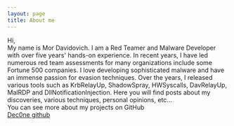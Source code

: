 ```yaml
---
layout: page
title: About me
---
```


Hi,<br>
My name is Mor Davidovich. I am a Red Teamer and Malware Developer with over five years' hands-on experience. In recent years, I have led numerous red team assessments for many organizations include some Fortune 500 companies. I love developing sophisticated malware and have an immense passion for evasion techniques. Over the years, I released various tools such as KrbRelayUp, ShadowSpray, HWSyscalls, DavRelayUp, MalRDP and DllNotificationInjection. Here you will find posts about my discoveries, various techniques, personal opinions, etc...<br>
You can see more about my projects on GitHub<br>
[Dec0ne github](https://github.com/Dec0ne/)

